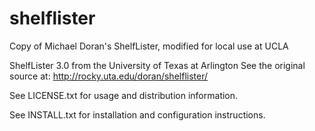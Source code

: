 # shelflister
Copy of Michael Doran's ShelfLister, modified for local use at UCLA

ShelfLister 3.0 from the University of Texas at Arlington
See the original source at:
	http://rocky.uta.edu/doran/shelflister/

See LICENSE.txt for usage and distribution information.

See INSTALL.txt for installation and configuration instructions.
